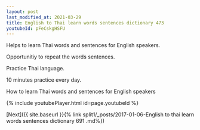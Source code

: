 ```yaml
---
layout: post
last_modified_at: 2021-03-29
title: English to Thai learn words sentences dictionary 473 
youtubeId: pFeCskgHSFU
---
```

 
 
Helps to learn Thai words and sentences for English speakers.

Opportunitiy to repeat the words sentences. 

Practice Thai language. 
 
10 minutes practice every day. 
 
How to learn Thai words and sentences for English speakers 
 
{% include youtubePlayer.html id=page.youtubeId %}
 
 
[Next]({{ site.baseurl }}{% link  split1/_posts/2017-01-06-English to thai learn words sentences dictionary 691 .md%})
 
